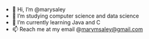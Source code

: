 - 👋 Hi, I’m @marysaley
- 👀 I’m studying computer science and data science
- 🌱 I’m currently learning Java and C
- 📫 Reach me at my email @marymsaley@gmail.com

<!---
marysaley/marysaley is a ✨ special ✨ repository because its `README.md` (this file) appears on your GitHub profile.
You can click the Preview link to take a look at your changes.
--->
